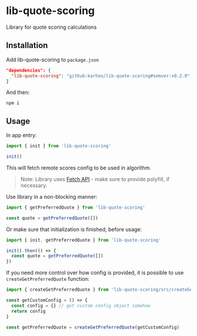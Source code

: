 # lib-quote-scoring

Library for quote scoring calculations

## Installation

Add lib-quote-scoring to `package.json`
```json
"dependencies": {
  "lib-quote-scoring": "github:karhoo/lib-quote-scoring#semver:v0.2.0",
}
```

And then:
```console
npm i
```

## Usage

In app entry:

```js
import { init } from 'lib-quote-scoring'

init()
```

This will fetch remote scores config to be used in algorithm.

> Note: Library uses [Fetch API](https://developer.mozilla.org/en-US/docs/Web/API/WindowOrWorkerGlobalScope/fetch) - make sure to provide polyfill, if necessary.

Use library in a non-blocking manner:
```js
import { getPreferredQuote } from 'lib-quote-scoring'

const quote = getPreferredQuote([])
```

Or make sure that initialization is finished, before usage:
```js
import { init, getPreferredQuote } from 'lib-quote-scoring'

init().then(() => {
  const quote = getPreferredQuote([])
})
```

If you need more control over how config is provided, it is possible to use `createGetPreferredQuote` function:

```js
import { createGetPreferredQuote } from 'lib-quote-scoring/src/createGetPreferredQuote'

const getCustomConfig = () => {
  const config = {} // get custom config object somehow
  return config
}

const getPreferredQuote = createGetPreferredQuote(getCustomConfig)
```
